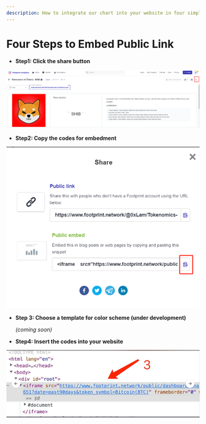 ```yaml
---
description: How to integrate our chart into your website in four simple steps.
---
```


# Four Steps to Embed Public Link

* **Step1: Click the share button**

![](<../../.gitbook/assets/0 (2)>)

* **Step2: Copy the codes for embedment**

![](../../.gitbook/assets/1)

*   **Step 3: Choose a template for color scheme (under development)**

    &#x20;_(coming soon)_
* **Step4: Insert the codes into your website**

![](<../../.gitbook/assets/2 (4) (1)>)
